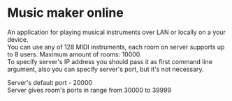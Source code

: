# Music maker online

An application for playing musical instruments over LAN or locally on a your device.   
You can use any of 128 MIDI instruments, each room on server supports up to 8 users. Maximum amount of rooms: 10000.    
To specify server's IP address you should pass it as first command line argument, also you can specify server's port, but it's not necessary.   

Server's default port - 20000   
Server gives room's ports in range from 30000 to 39999
